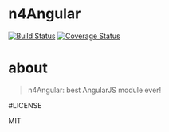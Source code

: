 # n4Angular
[![Build Status](https://secure.travis-ci.org/N4Works/n4angular.png?branch=master)](https://travis-ci.org/N4Works/n4angular)
[![Coverage Status](https://coveralls.io/repos/N4Works/n4angular/badge.svg?branch=master&service=github)](https://coveralls.io/r/N4Works/n4angular/?branch=master)

# about

> n4Angular: best AngularJS module ever!

#LICENSE

MIT
